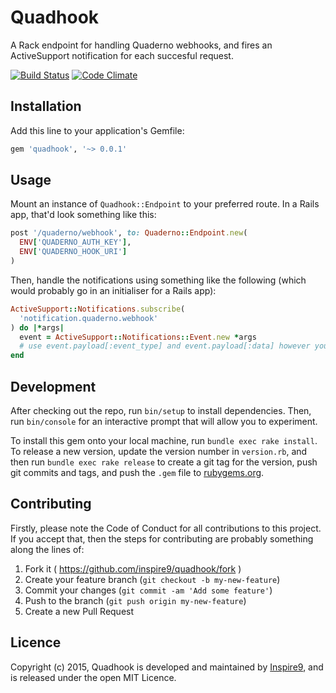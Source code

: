 # Quadhook

A Rack endpoint for handling Quaderno webhooks, and fires an ActiveSupport notification for each succesful request.

[![Build Status](https://travis-ci.org/inspire9/quadhook.svg)](https://travis-ci.org/inspire9/quadhook)
[![Code Climate](https://codeclimate.com/github/inspire9/quadhook/badges/gpa.svg)](https://codeclimate.com/github/inspire9/quadhook)

## Installation

Add this line to your application's Gemfile:

```ruby
gem 'quadhook', '~> 0.0.1'
```

## Usage

Mount an instance of `Quadhook::Endpoint` to your preferred route. In a Rails app, that'd look something like this:

```ruby
post '/quaderno/webhook', to: Quaderno::Endpoint.new(
  ENV['QUADERNO_AUTH_KEY'],
  ENV['QUADERNO_HOOK_URI']
)
```

Then, handle the notifications using something like the following (which would probably go in an initialiser for a Rails app):

```ruby
ActiveSupport::Notifications.subscribe(
  'notification.quaderno.webhook'
) do |*args|
  event = ActiveSupport::Notifications::Event.new *args
  # use event.payload[:event_type] and event.payload[:data] however you like.
end
```

## Development

After checking out the repo, run `bin/setup` to install dependencies. Then, run `bin/console` for an interactive prompt that will allow you to experiment.

To install this gem onto your local machine, run `bundle exec rake install`. To release a new version, update the version number in `version.rb`, and then run `bundle exec rake release` to create a git tag for the version, push git commits and tags, and push the `.gem` file to [rubygems.org](https://rubygems.org).

## Contributing

Firstly, please note the Code of Conduct for all contributions to this project. If you accept that, then the steps for contributing are probably something along the lines of:

1. Fork it ( https://github.com/inspire9/quadhook/fork )
2. Create your feature branch (`git checkout -b my-new-feature`)
3. Commit your changes (`git commit -am 'Add some feature'`)
4. Push to the branch (`git push origin my-new-feature`)
5. Create a new Pull Request

## Licence

Copyright (c) 2015, Quadhook is developed and maintained by [Inspire9](http://development.inspire9.com), and is released under the open MIT Licence.
